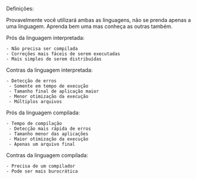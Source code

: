 
Definições:

Provavelmente você utilizará ambas as linguagens, não se prenda apenas a uma linguagem. Aprenda bem uma mas conheça as outras também.

Prós da linguagem interpretada:
```
- Não precisa ser compilada
- Correções mais fáceis de serem executadas
- Mais simples de serem distribuídas
```
Contras da linguagem interpretada:
```
- Detecção de erros
 - Somente em tempo de execução
 - Tamanho final de aplicação maior
 - Menor otimização da execução
 - Múltiplos arquivos
 ```
Prós da linguagem compilada:
```
- Tempo de compilação
 - Detecção mais rápida de erros
 - Tamanho menor das aplicações
 - Maior otimização da execução
 - Apenas um arquivo final
 ```
 Contras da linguagem compilada:

```
- Precisa de um compilador
- Pode ser mais burocrática
```